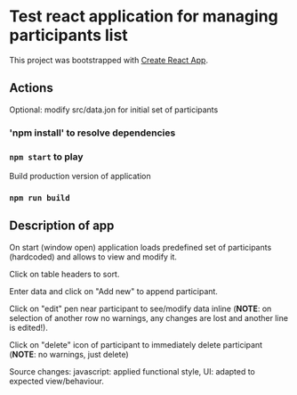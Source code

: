 # Test react application for managing participants list

This project was bootstrapped with [Create React App](https://github.com/facebook/create-react-app).

## Actions

Optional: modify src/data.jon for initial set of participants

### 'npm install' to resolve dependencies
### `npm start` to play

Build production version of application
### `npm run build`

## Description of app
On start (window open) application loads predefined set of participants (hardcoded) and allows to view and modify it.

Click on table headers to sort.

Enter data and click on "Add new" to append participant.

Click on "edit" pen near participant to see/modify data inline (<b>NOTE</b>: on selection of another row no warnings, any changes are lost and another line is edited!).

Click on "delete" icon of participant to immediately delete participant (<b>NOTE</b>: no warnings, just delete)

Source changes: javascript: applied functional style, UI: adapted to expected view/behaviour.
